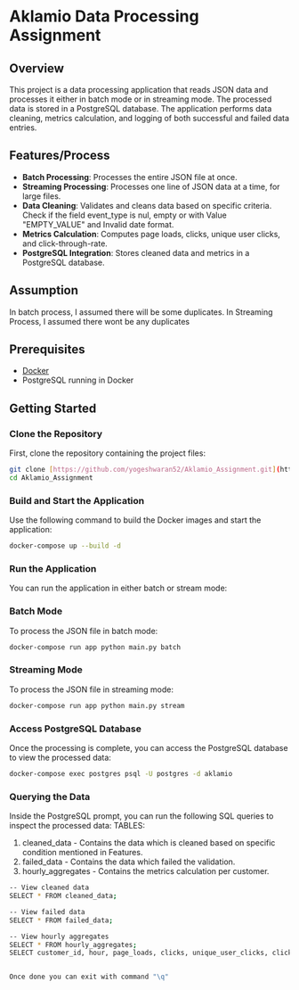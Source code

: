# Aklamio Data Processing Assignment

## Overview

This project is a data processing application that reads JSON data and processes it either in batch mode or in streaming mode. The processed data is stored in a PostgreSQL database. The application performs data cleaning, metrics calculation, and logging of both successful and failed data entries.

## Features/Process

- **Batch Processing**: Processes the entire JSON file at once.
- **Streaming Processing**: Processes one line of JSON data at a time, for large files.
- **Data Cleaning**: Validates and cleans data based on specific criteria. Check if the field event_type is nul, empty or with Value "EMPTY_VALUE" and Invalid date format.
- **Metrics Calculation**: Computes page loads, clicks, unique user clicks, and click-through-rate.
- **PostgreSQL Integration**: Stores cleaned data and metrics in a PostgreSQL database. 

## Assumption

In batch process, I assumed there will be some duplicates. In Streaming Process, I assumed there wont be any duplicates

## Prerequisites

- [Docker](https://www.docker.com/get-started)
- PostgreSQL running in Docker

## Getting Started

### Clone the Repository

First, clone the repository containing the project files:

```bash
git clone [https://github.com/yogeshwaran52/Aklamio_Assignment.git](https://github.com/yogeshwaran52/Aklamio_Assignment.git)
cd Aklamio_Assignment
```

### Build and Start the Application
Use the following command to build the Docker images and start the application:

```bash
docker-compose up --build -d
```

### Run the Application
You can run the application in either batch or stream mode:

### Batch Mode
To process the JSON file in batch mode:

```bash 
docker-compose run app python main.py batch
```

### Streaming Mode
To process the JSON file in streaming mode:
```bash 
docker-compose run app python main.py stream
```

### Access PostgreSQL Database
Once the processing is complete, you can access the PostgreSQL database to view the processed data:
```bash
docker-compose exec postgres psql -U postgres -d aklamio
```

### Querying the Data
Inside the PostgreSQL prompt, you can run the following SQL queries to inspect the processed data:
TABLES:
1) cleaned_data - Contains the data which is cleaned based on specific condition mentioned in Features.
2) failed_data - Contains the data which failed the validation.
3) hourly_aggregates - Contains the metrics calculation per customer. 

```bash
-- View cleaned data
SELECT * FROM cleaned_data;

-- View failed data
SELECT * FROM failed_data;

-- View hourly aggregates
SELECT * FROM hourly_aggregates;
SELECT customer_id, hour, page_loads, clicks, unique_user_clicks, click_through_rate FROM hourly_aggregates;


Once done you can exit with command "\q"
```
